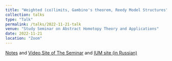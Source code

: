 ```yaml
---
title: "Weighted (co)limits, Gambino's theorem, Reedy Model Structures"
collection: talks
type: "Talk"
permalink: /talks/2022-11-21-talk
venue: "Study Seminar on Abstract Homotopy Theory and Applications"
date: 2022-11-21
location: "Zoom"
---
```


[Notes](https://drive.google.com/file/d/1FxHRjuLc_4WVkouLg8ll-cTynNYDf7f0/view) and [Video](https://www.youtube.com/watch?v=DLvt0WH_HYs&feature=youtu.be),[Site of The Seminar](https://sites.google.com/view/homotopy-basics-seminar) and [IUM site (in Russian)](https://ium.mccme.ru/f22/f22-kaledin.html)
